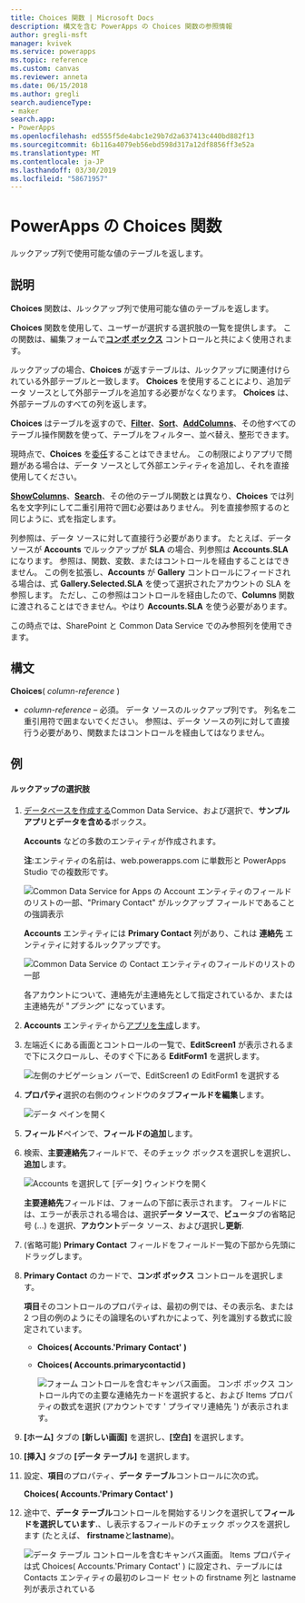 ```yaml
---
title: Choices 関数 | Microsoft Docs
description: 構文を含む PowerApps の Choices 関数の参照情報
author: gregli-msft
manager: kvivek
ms.service: powerapps
ms.topic: reference
ms.custom: canvas
ms.reviewer: anneta
ms.date: 06/15/2018
ms.author: gregli
search.audienceType:
- maker
search.app:
- PowerApps
ms.openlocfilehash: ed555f5de4abc1e29b7d2a637413c440bd882f13
ms.sourcegitcommit: 6b116a4079eb56ebd598d317a12df8856ff3e52a
ms.translationtype: MT
ms.contentlocale: ja-JP
ms.lasthandoff: 03/30/2019
ms.locfileid: "58671957"
---
```

# <a name="choices-function-in-powerapps"></a>PowerApps の Choices 関数
ルックアップ列で使用可能な値のテーブルを返します。

## <a name="description"></a>説明
**Choices** 関数は、ルックアップ列で使用可能な値のテーブルを返します。  

**Choices** 関数を使用して、ユーザーが選択する選択肢の一覧を提供します。 この関数は、編集フォームで[**コンボ ボックス**](../controls/control-combo-box.md) コントロールと共によく使用されます。

ルックアップの場合、**Choices** が返すテーブルは、ルックアップに関連付けられている外部テーブルと一致します。 **Choices** を使用することにより、追加データ ソースとして外部テーブルを追加する必要がなくなります。 **Choices** は、外部テーブルのすべての列を返します。

**Choices** はテーブルを返すので、[**Filter**](function-filter-lookup.md)、[**Sort**](function-sort.md)、[**AddColumns**](function-table-shaping.md)、その他すべてのテーブル操作関数を使って、テーブルをフィルター、並べ替え、整形できます。 

現時点で、**Choices** を[委任](../delegation-overview.md)することはできません。 この制限によりアプリで問題がある場合は、データ ソースとして外部エンティティを追加し、それを直接使用してください。 

[**ShowColumns**](function-table-shaping.md)、[**Search**](function-filter-lookup.md)、その他のテーブル関数とは異なり、**Choices** では列名を文字列にして二重引用符で囲む必要はありません。 列を直接参照するのと同じように、式を指定します。

列参照は、データ ソースに対して直接行う必要があります。 たとえば、データ ソースが **Accounts** でルックアップが **SLA** の場合、列参照は **Accounts.SLA** になります。 参照は、関数、変数、またはコントロールを経由することはできません。 この例を拡張し、**Accounts** が **Gallery** コントロールにフィードされる場合は、式 **Gallery.Selected.SLA** を使って選択されたアカウントの SLA を参照します。 ただし、この参照はコントロールを経由したので、**Columns** 関数に渡されることはできません。やはり **Accounts.SLA** を使う必要があります。

この時点では、SharePoint と Common Data Service でのみ参照列を使用できます。

## <a name="syntax"></a>構文
**Choices**( *column-reference* )

* *column-reference* – 必須。  データ ソースのルックアップ列です。 列名を二重引用符で囲まないでください。 参照は、データ ソースの列に対して直接行う必要があり、関数またはコントロールを経由してはなりません。

## <a name="examples"></a>例

#### <a name="choices-for-a-lookup"></a>ルックアップの選択肢

1. [データベースを作成する](../../../administrator/create-database.md)Common Data Service、および選択で、**サンプル アプリとデータを含める**ボックス。

    **Accounts** などの多数のエンティティが作成されます。

    **注**:エンティティの名前は、web.powerapps.com に単数形と PowerApps Studio での複数形です。

    ![Common Data Service for Apps の Account エンティティのフィールドのリストの一部、"Primary Contact" がルックアップ フィールドであることの強調表示](media/function-choices/entity-account.png)

    **Accounts** エンティティには **Primary Contact** 列があり、これは **連絡先** エンティティに対するルックアップです。  

    ![Common Data Service の Contact エンティティのフィールドのリストの一部](media/function-choices/entity-contact.png)

    各アカウントについて、連絡先が主連絡先として指定されているか、または主連絡先が "*ブランク*" になっています。

1. **Accounts** エンティティから[アプリを生成](../data-platform-create-app.md)します。

1. 左端近くにある画面とコントロールの一覧で、**EditScreen1** が表示されるまで下にスクロールし、そのすぐ下にある **EditForm1** を選択します。

    ![左側のナビゲーション バーで、EditScreen1 の EditForm1 を選択する](media/function-choices/select-editform.png)

1. **プロパティ**選択の右側のウィンドウのタブ**フィールドを編集**します。

    ![データ ペインを開く](media/function-choices/open-data-pane.png)

1. **フィールド**ペインで、**フィールドの追加**します。

1. 検索、**主要連絡先**フィールドで、そのチェック ボックスを選択しを選択し、**追加**します。

    ![Accounts を選択して [データ] ウィンドウを開く](media/function-choices/field-list.png)

    **主要連絡先**フィールドは、フォームの下部に表示されます。 フィールドには、エラーが表示される場合は、選択**データ ソース**で、**ビュー**タブの省略記号 (...) を選択、**アカウント**データ ソース、および選択し**更新**.

1. (省略可能) **Primary Contact** フィールドをフィールド一覧の下部から先頭にドラッグします。

1. **Primary Contact** のカードで、**コンボ ボックス** コントロールを選択します。

    **項目**そのコントロールのプロパティは、最初の例では、その表示名、または 2 つ目の例のようにその論理名のいずれかによって、列を識別する数式に設定されています。

   - **Choices( Accounts.'Primary Contact' )**
   - **Choices( Accounts.primarycontactid )**

     ![フォーム コントロールを含むキャンバス画面。 コンボ ボックス コントロール内での主要な連絡先カードを選択すると、および Items プロパティの数式を選択 (アカウントです ' プライマリ連絡先 ') が表示されます。](media/function-choices/accounts-primary-contact.png)

1. **[ホーム]** タブの **[新しい画面]** を選択し、**[空白]** を選択します。

1. **[挿入]** タブの **[データ テーブル]** を選択します。

1. 設定、**項目**のプロパティ、**データ テーブル**コントロールに次の式。

     **Choices( Accounts.'Primary Contact' )**

1. 途中で、**データ テーブル**コントロールを開始するリンクを選択して**フィールドを選択しています.**、し表示するフィールドのチェック ボックスを選択します (たとえば、 **firstname**と**lastname**)。

     ![データ テーブル コントロールを含むキャンバス画面。 Items プロパティは式 Choices( Accounts.'Primary Contact' ) に設定され、テーブルには Contacts エンティティの最初のレコード セットの firstname 列と lastname 列が表示されている](media/function-choices/full-accounts-pc.png)